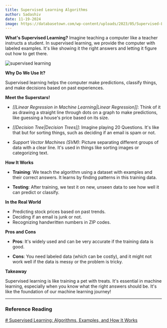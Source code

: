 ```yaml
---
title: Supervised Learning Algorithms
author: Sadashiv
date: 11-19-2024
image: https://databasetown.com/wp-content/uploads/2023/05/Supervised-Learning-1024x726.jpg
---
```


**What's Supervised Learning?**
Imagine teaching a computer like a teacher instructs a student. In supervised learning, we provide the computer with labeled examples. It's like showing it the right answers and letting it figure out how to get there.

![supervised learning](https://databasetown.com/wp-content/uploads/2023/05/Supervised-Learning-1024x726.jpg)

**Why Do We Use It?**

Supervised learning helps the computer make predictions, classify things, and make decisions based on past experiences.

**Meet the Superstars!**

-  *[[Linear Regression in Machine Learning|Linear Regression]]*: Think of it as drawing a straight line through dots on a graph to make predictions, like guessing a house's price based on its size.

-  *[[Decision Tree|Decision Trees]]*: Imagine playing 20 Questions. It's like that but for sorting things, such as deciding if an email is spam or not.

-  *Support Vector Machines (SVM)*: Picture separating different groups of data with a clear line. It's used in things like sorting images or categorizing text.

**How It Works**

-  **Training**: We teach the algorithm using a dataset with examples and their correct answers. It learns by finding patterns in this training data.

-  **Testing**: After training, we test it on new, unseen data to see how well it can predict or classify.

**In the Real World**

- Predicting stock prices based on past trends.
- Deciding if an email is junk or not.
- Recognizing handwritten numbers in ZIP codes.

**Pros and Cons**

-  **Pros**: It's widely used and can be very accurate if the training data is good.

-  **Cons**: You need labeled data (which can be costly), and it might not work well if the data is messy or the problem is tricky.

**Takeaway**

Supervised learning is like training a pet with treats. It's essential in machine learning, especially when you know what the right answers should be. It's like the foundation of our machine learning journey!

---

### Reference Reading
[# Supervised Learning: Algorithms, Examples, and How It Works](https://databasetown.com/supervised-learning-algorithms/)

